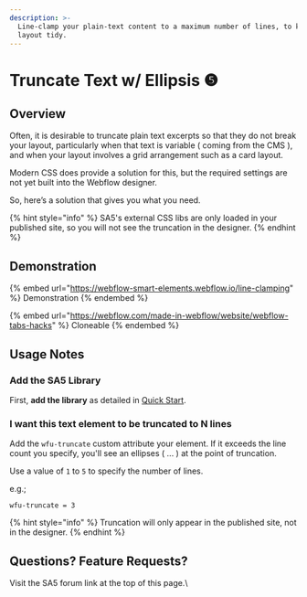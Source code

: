 ```yaml
---
description: >-
  Line-clamp your plain-text content to a maximum number of lines, to keep your
  layout tidy.
---
```


# Truncate Text w/ Ellipsis ❺

## Overview&#x20;

Often, it is desirable to truncate plain text excerpts so that they do not break your layout, particularly when that text is variable ( coming from the CMS ), and when your layout involves a grid arrangement such as a card layout.

Modern CSS does provide a solution for this, but the required settings are not yet built into the Webflow designer.

So, here’s a solution that gives you what you need.&#x20;

{% hint style="info" %}
SA5's external CSS libs are only loaded in your published site, so you will not see the truncation in the designer.
{% endhint %}

## Demonstration <a href="#demonstration" id="demonstration"></a>

{% embed url="https://webflow-smart-elements.webflow.io/line-clamping" %}
Demonstration
{% endembed %}

{% embed url="https://webflow.com/made-in-webflow/website/webflow-tabs-hacks" %}
Cloneable
{% endembed %}

## Usage Notes <a href="#usage-notes" id="usage-notes"></a>

### Add the SA5 Library <a href="#step-1---add-the-library" id="step-1---add-the-library"></a>

First, **add the library** as detailed in [Quick Start](quick-start.md).&#x20;

### I want this text element to be truncated to N lines

Add the `wfu-truncate` custom attribute your element. If it exceeds the line count you specify, you'll see an ellipses ( ... ) at the point of truncation.&#x20;

Use a value of `1` to `5` to specify the number of lines.

e.g.;

```
wfu-truncate = 3
```

{% hint style="info" %}
Truncation will only appear in the published site, not in the designer.
{% endhint %}

## Questions? Feature Requests?

Visit the SA5 forum link at the top of this page.\
